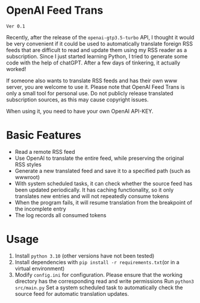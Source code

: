 # OpenAI Feed Trans

`Ver 0.1`

Recently, after the release of the `openai-gtp3.5-turbo` API, I thought it would be very convenient if it could be used to automatically translate foreign RSS feeds that are difficult to read and update them using my RSS reader as a subscription. Since I just started learning Python, I tried to generate some code with the help of chatGPT. After a few days of tinkering, it actually worked!

If someone also wants to translate RSS feeds and has their own www server, you are welcome to use it. Please note that OpenAI Feed Trans is only a small tool for personal use. Do not publicly release translated subscription sources, as this may cause copyright issues.

When using it, you need to have your own OpenAI API-KEY.

# Basic Features

- Read a remote RSS feed
- Use OpenAI to translate the entire feed, while preserving the original RSS styles
- Generate a new translated feed and save it to a specified path (such as wwwroot)
- With system scheduled tasks, it can check whether the source feed has been updated periodically. It has caching functionality, so it only translates new entries and will not repeatedly consume tokens
- When the program fails, it will resume translation from the breakpoint of the incomplete entry
- The log records all consumed tokens

# Usage

1. Install `python 3.10` (other versions have not been tested)
2. Install dependencies with `pip install -r requirements.txt`(or in a virtual environment)
3. Modify `config.ini` for configuration. Please ensure that the working directory has the corresponding read and write permissions
Run `python3 src/main.py`
Set a system scheduled task to automatically check the source feed for automatic translation updates.